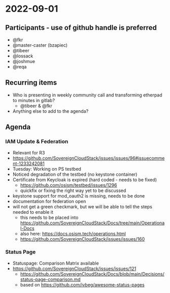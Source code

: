 # 2022-09-01

## Participants - use of github handle is preferred

- @fkr
- @master-caster (bzapiec)
- @tibeer
- @lossack
- @joshmue
- @reqa


## Recurring items
- Who is presenting in weekly community call and transforming etherpad to minutes in gitlab?
  - @tibeer & @fkr
- Anything else to add to the agenda?

## Agenda

### IAM Update & Federation

- Relevant for R3
- https://github.com/SovereignCloudStack/issues/issues/96#issuecomment-1233242081
- Tuesday: Working on PS testbed
- Noticed degradation of the testbed (no keystone container)
- Certificate from Keycloak is expired (hard coded - needs to be fixed)
  - https://github.com/osism/testbed/issues/1296
  - quickfix or fixing the right way yet to be discussed
- keystone support for mod_oauth2 is missing, needs to be done
- documentation for federation open
- will not get a green checkmark, but we will be able to tell the steps needed to enable it
  - this needs to be placed into https://github.com/SovereignCloudStack/Docs/tree/main/Operational-Docs
  - also here: https://docs.osism.tech/operations.html
  - https://github.com/SovereignCloudStack/issues/issues/160

### Status Page

- Statuspage: Comparison Matrix available
- https://github.com/SovereignCloudStack/issues/issues/121
  - https://github.com/SovereignCloudStack/Docs/blob/main/Decisions/status-page-comparison.md
  - based on https://github.com/ivbeg/awesome-status-pages

